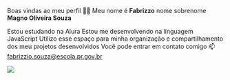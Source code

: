 Boas vindas ao meu perfil 💙💙
Meu nome é **Fabrizzo** nome sobrenome **Magno Oliveira Souza**

Estou estudando na Alura
Estou me desenvolvendo na linguagem JavaScript
Utilizo esse espaço para minha organização e compartilhamento dos meu projetos desenvolvidos
Você pode entrar em contato comigo 📫
fabrizzio.souza@escola.pr.gov.br


![](https://encrypted-tbn0.gstatic.com/images?q=tbn:ANd9GcQUvx1x8vBIlwWLGrhRxeoYdNUu0i6xeNby3A&s)
